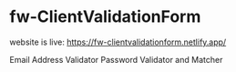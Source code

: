 # fw-ClientValidationForm
website is live: https://fw-clientvalidationform.netlify.app/


Email Address Validator
Password Validator and Matcher 
